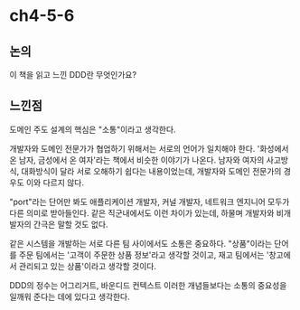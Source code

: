 # ch4-5-6

## 논의

이 책을 읽고 느낀 DDD란 무엇인가요?

## 느낀점

도메인 주도 설계의 핵심은 "소통"이라고 생각한다.

개발자와 도메인 전문가가 협업하기 위해서는 서로의 언어가 일치해야 한다. '화성에서 온 남자, 금성에서 온 여자'라는 책에서 비슷한 이야기가 나온다. 남자와 여자의 사고방식, 대화방식이 달라 서로 오해하기 쉽다는 내용이었는데, 개발자와 도메인 전문가의 경우도 이와 다르지 않다.

"port"라는 단어만 봐도 애플리케이션 개발자, 커널 개발자, 네트워크 엔지니어 모두가 다른 의미로 받아들인다. 같은 직군내에서도 이런 차이가 있는데, 하물며 개발자와 비개발자의 간극은 말할 것도 없다.

같은 시스템을 개발하는 서로 다른 팀 사이에서도 소통은 중요하다. "상품"이라는 단어를 주문 팀에서는 '고객이 주문한 상품 정보'라고 생각할 것이고, 재고 팀에서는 '창고에서 관리되고 있는 상품'이라고 생각할 것이다.

DDD의 정수는 어그리거트, 바운디드 컨텍스트 이러한 개념들보다는 소통의 중요성을 일깨워 준다는 데에 있다고 생각한다.